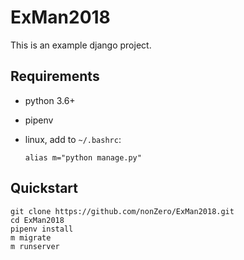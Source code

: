 # ExMan2018

This is an example django project.

## Requirements
* python 3.6+
* pipenv
* linux, add to `~/.bashrc`:

      alias m="python manage.py"


## Quickstart

    git clone https://github.com/nonZero/ExMan2018.git
    cd ExMan2018
    pipenv install
    m migrate
    m runserver

